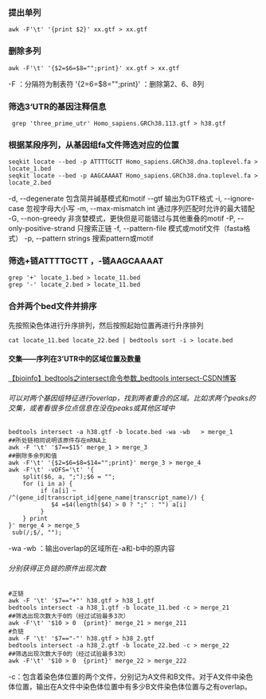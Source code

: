 ### 提出单列
```
awk -F'\t' '{print $2}' xx.gtf > xx.gtf
```
### 删除多列
```
awk -F'\t' '{$2=$6=$8="";print}' xx.gtf > xx.gtf
``` 
-F ：分隔符为制表符
'{$2=$6=$8="";print}' ：删除第2、6、8列
###  筛选3‘UTR的基因注释信息
```
 grep 'three_prime_utr' Homo_sapiens.GRCh38.113.gtf > h38.gtf
```
### 根据某段序列，从基因组fa文件筛选对应的位置
```
seqkit locate --bed -p ATTTTGCTT Homo_sapiens.GRCh38.dna.toplevel.fa > locate_1.bed
seqkit locate --bed -p AAGCAAAAT Homo_sapiens.GRCh38.dna.toplevel.fa > locate_2.bed
```
 -d, --degenerate 包含简并碱基模式和motif
  --gtf 输出为GTF格式
  -i, --ignore-case 忽视字母大小写
  -m, --max-mismatch int 通过序列匹配时允许的最大错配
  -G, --non-greedy 非贪婪模式，更快但是可能错过与其他重叠的motif
  -P, --only-positive-strand 只搜索正链
  -f, --pattern-file 模式或motif文件（fasta格式）
  -p, --pattern strings 搜索pattern或motif
### 筛选+链ATTTTGCTT ，-链AAGCAAAAT
```
grep '+' locate_1.bed > locate_11.bed
grep '-' locate_2.bed > locate_11.bed
```
### 合并两个bed文件并排序
先按照染色体进行升序排列，然后按照起始位置再进行升序排列
```
cat locate_11.bed locate_22.bed | bedtools sort -i > locate.bed
```
#### 交集——序列在3’UTR中的区域位置及数量
[【bioinfo】bedtools之intersect命令参数_bedtools intersect-CSDN博客](https://blog.csdn.net/sinat_32872729/article/details/126541494)
###### 可以对两个基因组特征进行overlap，找到两者重合的区域。比如求两个peaks的交集，或者看很多位点信息在没在peaks或其他区域中
```
bedtools intersect -a h38.gtf -b locate.bed -wa -wb   > merge_1
##所处链相同说明该原件存在mRNA上
awk -F '\t' '$7==$15' merge_1 > merge_3
##删除多余列和值
awk -F'\t' '{$2=$6=$8=$14="";print}' merge_3 > merge_4
awk -F'\t' -vOFS='\t' '{
    split($6, a, ";");$6 = "";
    for (i in a) {
         if (a[i] ~ /^(gene_id|transcript_id|gene_name|transcript_name)/) {
            $4 =$4(length($4) > 0 ? ";" : "") a[i]
         } 
    } print
}' merge_4 > merge_5
 sub(/;$/, ""); 
```
-wa -wb ：输出overlap的区域所在-a和-b中的原内容
###### 分别获得正负链的原件出现次数
```
#正链
awk -F '\t' '$7=="+"' h38.gtf > h38_1.gtf
bedtools intersect -a h38_1.gtf -b locate_11.bed -c > merge_21
##筛选出现次数大于0的（经过试验最多3次）
awk -F'\t' '$10 > 0  {print}' merge_21 > merge_211
#负链
awk -F '\t' '$7=="-"' h38.gtf > h38_2.gtf
bedtools intersect -a h38_2.gtf -b locate_22.bed -c > merge_22
##筛选出现次数大于0的（经过试验最多3次）
awk -F'\t' '$10 > 0  {print}' merge_22 > merge_222
```
-c：包含着染色体位置的两个文件，分别记为A文件和B文件。对于A文件中染色体位置，输出在A文件中染色体位置中有多少B文件染色体位置与之有overlap。
<!--stackedit_data:
eyJoaXN0b3J5IjpbLTE3NzcyMDU3NTYsMjAwNzM1MzE2LC0xNj
MwODY5MjI4LDc5Njc5MzE4MiwtMzg2NDk4NDkwLC0yMTg1MzQ1
MDQsLTE4MTM5ODk5OTIsLTE1MjkwNjMyOTAsLTEyODQ5MzkzOD
QsLTE3NDMwNTkwMjcsMTUyOTQ1ODExOSwtMTcwMTEyMzYxNywt
MTMzNzA1MTIwMSwxOTQ2OTA5ODY4LDk1OTc0MTM0OCwxNjYyMz
c3OTM0LC0xNTA5MjYzMTgzLDE0Mzc3MzYyODcsLTE4MzgwOTI1
MDgsMTMwMTgzMDQ2OV19
-->